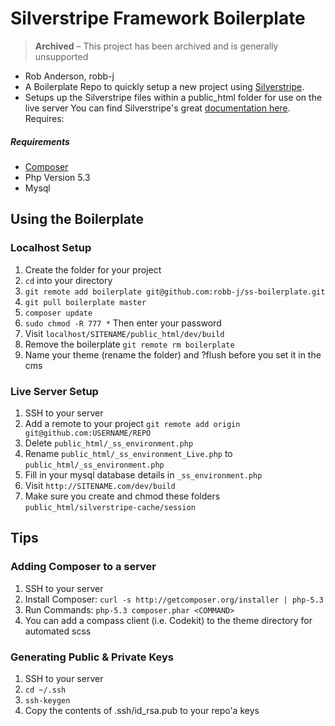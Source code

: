 # Silverstripe Framework Boilerplate

> **Archived** – This project has been archived and is generally unsupported

- Rob Anderson, robb-j
- A Boilerplate Repo to quickly setup a new project using [Silverstripe](http://silverstripe.org).
- Setups up the Silverstripe files within a public_html folder for use on the live server
You can find Silverstripe's great [documentation here](http://docs.silverstripe.org/en/developer_guides/). Requires:

##### Requirements
- [Composer](https://getcomposer.org/)
- Php Version 5.3
- Mysql



## Using the Boilerplate
### Localhost Setup
1. Create the folder for your project
2. `cd` into your directory
3. `git remote add boilerplate git@github.com:robb-j/ss-boilerplate.git`
4. `git pull boilerplate master`
5. `composer update`
6. `sudo chmod -R 777 *` Then enter your password
7. Visit `localhost/SITENAME/public_html/dev/build`
8. Remove the boilerplate `git remote rm boilerplate`
9. Name your theme (rename the folder) and ?flush before you set it in the cms


### Live Server Setup
1. SSH to your server
2. Add a remote to your project `git remote add origin git@github.com:USERNAME/REPO`
3. Delete `public_html/_ss_environment.php`
4. Rename `public_html/_ss_environment_Live.php` to `public_html/_ss_environment.php`
4. Fill in your mysql database details in `_ss_environment.php`
5. Visit `http://SITENAME.com/dev/build`
6. Make sure you create and chmod these folders `public_html/silverstripe-cache/session`


## Tips
### Adding Composer to a server
1. SSH to your server
2. Install Composer: `curl -s http://getcomposer.org/installer | php-5.3`
3. Run Commands: `php-5.3 composer.phar <COMMAND>`
4. You can add a compass client (i.e. Codekit) to the theme directory for automated scss

### Generating Public & Private Keys
1. SSH to your server
2. `cd ~/.ssh`
3. `ssh-keygen`
4. Copy the contents of .ssh/id_rsa.pub to your repo'a keys
